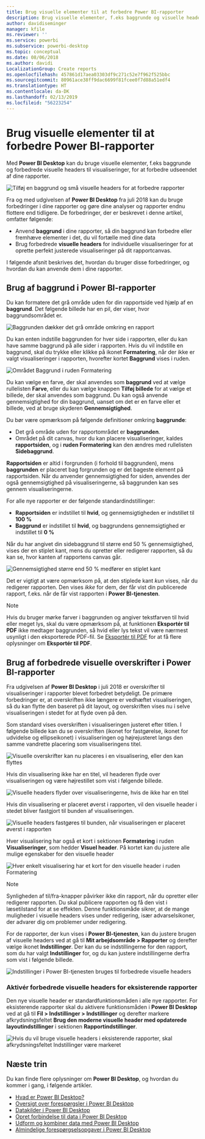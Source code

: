 ```yaml
---
title: Brug visuelle elementer til at forbedre Power BI-rapporter
description: Brug visuelle elementer, f.eks baggrunde og visuelle headers til at forbedre rapporter
author: davidiseminger
manager: kfile
ms.reviewer: ''
ms.service: powerbi
ms.subservice: powerbi-desktop
ms.topic: conceptual
ms.date: 08/06/2018
ms.author: davidi
LocalizationGroup: Create reports
ms.openlocfilehash: 457861d17aea03303df9c271c52e7f962f525bbc
ms.sourcegitcommit: 80961ace38ff9dac6699f81fcee0f7d88a51edf4
ms.translationtype: HT
ms.contentlocale: da-DK
ms.lasthandoff: 02/13/2019
ms.locfileid: "56223254"
---
```

# <a name="use-visual-elements-to-enhance-power-bi-reports"></a>Brug visuelle elementer til at forbedre Power BI-rapporter

Med **Power BI Desktop** kan du bruge visuelle elementer, f.eks baggrunde og forbedrede visuelle headers til visualiseringer, for at forbedre udseendet af dine rapporter.

![Tilføj en baggrund og små visuelle headers for at forbedre rapporter](media/desktop-visual-elements-for-reports/visual-elements-for-reports_01.png)

Fra og med udgivelsen af **Power BI Desktop** fra juli 2018 kan du bruge forbedringer i dine rapporter og gøre dine analyser og rapporter endnu flottere end tidligere. De forbedringer, der er beskrevet i denne artikel, omfatter følgende: 

* Anvend **baggrund** i dine rapporter, så din baggrund kan forbedre eller fremhæve elementer i det, du vil fortælle med dine data
* Brug forbedrede **visuelle headers** for individuelle visualiseringer for at oprette perfekt justerede visualiseringer på dit rapportcanvas. 

I følgende afsnit beskrives det, hvordan du bruger disse forbedringer, og hvordan du kan anvende dem i dine rapporter.

## <a name="using-wallpaper-in-power-bi-reports"></a>Brug af baggrund i Power BI-rapporter

Du kan formatere det grå område uden for din rapportside ved hjælp af en **baggrund**. Det følgende billede har en pil, der viser, hvor baggrundsområdet er. 

![Baggrunden dækker det grå område omkring en rapport](media/desktop-visual-elements-for-reports/visual-elements-for-reports_02.png)

Du kan enten indstille baggrunden for hver side i rapporten, eller du kan have samme baggrund på alle sider i rapporten. Hvis du vil indstille en baggrund, skal du trykke eller klikke på ikonet **Formatering**, når der ikke er valgt visualiseringer i rapporten, hvorefter kortet **Baggrund** vises i ruden.

![Området Baggrund i ruden Formatering](media/desktop-visual-elements-for-reports/visual-elements-for-reports_03.png)

Du kan vælge en farve, der skal anvendes som **baggrund** ved at vælge rullelisten **Farve**, eller du kan vælge knappen **Tilføj billede** for at vælge et billede, der skal anvendes som baggrund. Du kan også anvende gennemsigtighed for din baggrund, uanset om det er en farve eller et billede, ved at bruge skyderen **Gennemsigtighed**.

Du bør være opmærksom på følgende definitioner omkring **baggrunde**:

* Det grå område uden for rapportområdet er **baggrunden**.
* Området på dit canvas, hvor du kan placere visualiseringer, kaldes **rapportsiden**, og i **ruden Formatering** kan den ændres med rullelisten **Sidebaggrund**.

**Rapportsiden** er altid i forgrunden (i forhold til baggrunden), mens **baggrunden** er placeret bag forgrunden og er det bageste element på rapportsiden. Når du anvender gennemsigtighed for siden, anvendes der også gennemsigtighed på visualiseringerne, så baggrunden kan ses gennem visualiseringerne.

For alle nye rapporter er der følgende standardindstillinger:

* **Rapportsiden** er indstillet til **hvid**, og gennemsigtigheden er indstillet til **100 %**
* **Baggrund** er indstillet til **hvid**, og baggrundens gennemsigtighed er indstillet til **0 %**

Når du har angivet din sidebaggrund til større end 50 % gennemsigtighed, vises der en stiplet kant, mens du opretter eller redigerer rapporten, så du kan se, hvor kanten af rapportens canvas går. 

![Gennemsigtighed større end 50 % medfører en stiplet kant](media/desktop-visual-elements-for-reports/visual-elements-for-reports_04.png)

Det er vigtigt at være opmærksom på, at den stiplede kant *kun* vises, når du redigerer rapporten. Den vises *ikke* for dem, der får vist din publicerede rapport, f.eks. når de får vist rapporten i **Power BI-tjenesten**.

> [!NOTE]
> Hvis du bruger mørke farver i baggrunden og angiver tekstfarven til hvid eller meget lys, skal du være opmærksom på, at funktionen **Eksportér til PDF** ikke medtager baggrunden, så hvid eller lys tekst vil være nærmest usynligt i den eksporterede PDF-fil. Se [Eksportér til PDF](desktop-export-to-pdf.md) for at få flere oplysninger om **Eksportér til PDF**.


## <a name="using-improved-visual-headers-in-power-bi-reports"></a>Brug af forbedrede visuelle overskrifter i Power BI-rapporter

Fra udgivelsen af **Power BI Desktop** i juli 2018 er overskrifter til visualiseringer i rapporter blevet forbedret betydeligt. De primære forbedringer er, at overskriften ikke længere er vedhæftet visualiseringen, så du kan flytte den baseret på dit layout, og overskriften vises nu i selve visualiseringen i stedet for at flyde oven på den. 

Som standard vises overskriften i visualiseringen justeret efter titlen. I følgende billede kan du se overskriften (ikonet for fastgørelse, ikonet for udvidelse og ellipseikonet) i visualiseringen og højrejusteret langs den samme vandrette placering som visualiseringens titel.

![Visuelle overskrifter kan nu placeres i en visualisering, eller den kan flyttes](media/desktop-visual-elements-for-reports/visual-elements-for-reports_05.png)

Hvis din visualisering ikke har en titel, vil headeren flyde over visualiseringen og være højrestillet som vist i følgende billede. 

![Visuelle headers flyder over visualiseringerne, hvis de ikke har en titel](media/desktop-visual-elements-for-reports/visual-elements-for-reports_07.png)

Hvis din visualisering er placeret øverst i rapporten, vil den visuelle header i stedet bliver fastgjort til bunden af visualiseringen. 

![Visuelle headers fastgøres til bunden, når visualiseringen er placeret øverst i rapporten](media/desktop-visual-elements-for-reports/visual-elements-for-reports_08.png)

Hver visualisering har også et kort i sektionen **Formatering** i ruden **Visualiseringer**, som hedder **Visuel header**. På kortet kan du justere alle mulige egenskaber for den visuelle header

![Hver enkelt visualisering har et kort for den visuelle header i ruden Formatering](media/desktop-visual-elements-for-reports/visual-elements-for-reports_09.png)

> [!NOTE]
> Synligheden af til/fra-knapper påvirker ikke din rapport, når du opretter eller redigerer rapporten. Du skal publicere rapporten og få den vist i læsetilstand for at se effekten. Denne funktionsmåde sikrer, at de mange muligheder i visuelle headers vises under redigering, især advarselsikoner, der advarer dig om problemer under redigering.

For de rapporter, der kun vises i **Power BI-tjenesten**, kan du justere brugen af visuelle headers ved at gå til **Mit arbejdsområde > Rapporter** og derefter vælge ikonet **Indstillinger**. Der kan du se indstillingerne for den rapport, som du har valgt **Indstillinger** for, og du kan justere indstillingerne derfra som vist i følgende billede.

![Indstillinger i Power BI-tjenesten bruges til forbedrede visuelle headers](media/desktop-visual-elements-for-reports/visual-elements-for-reports_10.png)

### <a name="enabling-improved-visual-headers-for-existing-reports"></a>Aktivér forbedrede visuelle headers for eksisterende rapporter

Den nye visuelle header er standardfunktionsmåden i alle nye rapporter. For eksisterende rapporter skal du aktivere funktionsmåden i **Power BI Desktop** ved at gå til **Fil > Indstillinger > Indstillinger** og derefter markere afkrydsningsfeltet **Brug den moderne visuelle header med opdaterede layoutindstillinger** i sektionen **Rapportindstillinger**.

![Hvis du vil bruge visuelle headers i eksisterende rapporter, skal afkrydsningsfeltet Indstillinger være markeret](media/desktop-visual-elements-for-reports/visual-elements-for-reports_06.png)


## <a name="next-steps"></a>Næste trin
Du kan finde flere oplysninger om **Power BI Desktop**, og hvordan du kommer i gang, i følgende artikler.

* [Hvad er Power BI Desktop?](desktop-what-is-desktop.md)
* [Oversigt over forespørgsler i Power BI Desktop](desktop-query-overview.md)
* [Datakilder i Power BI Desktop](desktop-data-sources.md)
* [Opret forbindelse til data i Power BI Desktop](desktop-connect-to-data.md)
* [Udform og kombiner data med Power BI Desktop](desktop-shape-and-combine-data.md)
* [Almindelige forespørgselsopgaver i Power BI Desktop](desktop-common-query-tasks.md)   

